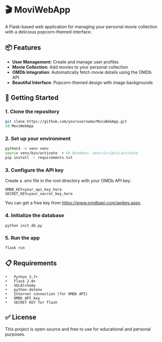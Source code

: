 # 🎬 MoviWebApp

A Flask-based web application for managing your personal movie collection with a delicious popcorn-themed interface.

## 📦 Features

- **User Management**: Create and manage user profiles
- **Movie Collection**: Add movies to your personal collection
- **OMDb Integration**: Automatically fetch movie details using the OMDb API
- **Beautiful Interface**: Popcorn-themed design with image backgrounds

## 🚀 Getting Started

### 1. Clone the repository
```bash
git clone https://github.com/yourusername/MoviWebApp.git
cd MoviWebApp
```

### 2. Set up your environment
```bash
python3 -m venv venv
source venv/bin/activate  # On Windows: venv\Scripts\activate
pip install -r requirements.txt
```

### 3. Configure the API key

Create a .env file in the root directory with your OMDb API key:
```
OMDB_KEY=your_api_key_here
SECRET_KEY=your_secret_key_here
```

You can get a free key from https://www.omdbapi.com/apikey.aspx.

### 4. Initialize the database
```
python init_db.py
```
### 5. Run the app
```
flask run
```
## 📋 Requirements
	•	Python 3.7+
    •	Flask 2.0+
    •	SQLAlchemy
    •	python-dotenv
	•	Internet connection (for OMDb API)
	•	OMDb API key
    •	SECRET KEY for flash

## ✅ License

This project is open-source and free to use for educational and personal purposes.